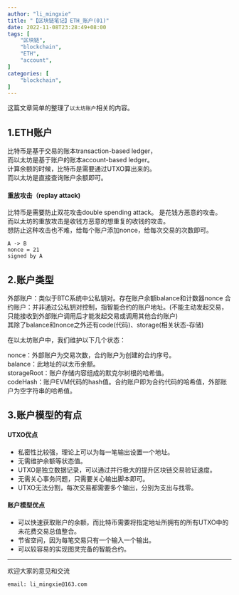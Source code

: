 ```yaml
---
author: "li_mingxie"
title: "【区块链笔记】ETH_账户(01)"
date: 2022-11-08T23:28:49+08:00
tags: [
    "区块链",
    "blockchain",
    "ETH",
    "account",
]
categories: [
    "blockchain",
]
---
```


这篇文章简单的整理了`以太坊账户`相关的内容。  <!--more-->  

## 1.ETH账户

比特币是基于交易的账本transaction-based ledger，  
而以太坊是基于账户的账本account-based ledger。  
计算余额的时候，比特币是需要通过UTXO算出来的。  
而以太坊是直接查询账户余额即可。  

#### 重放攻击（replay attack)  

比特币是需要防止双花攻击double spending attack。 是花钱方恶意的攻击。  
而以太坊的重放攻击是收钱方恶意的想重复的收钱的攻击。  
想防止这种攻击也不难，给每个账户添加nonce，给每次交易的次数即可。  

    A -> B  
    nonce = 21
    signed by A

## 2.账户类型

外部账户：类似于BTC系统中公私钥对。存在账户余额balance和计数器nonce
合约账户：并非通过公私钥对控制，指智能合约的账户地址。(不能主动发起交易，只能接收到外部账户调用后才能发起交易或调用其他合约账户)  
    其除了balance和nonce之外还有code(代码)、storage(相关状态-存储)  

在以太坊账户中，我们维护以下几个状态：  

nonce：外部账户为交易次数，合约账户为创建的合约序号。  
balance：此地址的以太币余额。  
storageRoot：账户存储内容组成的默克尔树根的哈希值。  
codeHash：账户EVM代码的hash值。合约账户即为合约代码的哈希值，外部账户为空字符串的哈希值。  

## 3.账户模型的有点

#### UTXO优点

* 私密性比较强，理论上可以为每一笔输出设置一个地址。  
* 无需维护余额等状态值。  
* UTXO是独立数据记录，可以通过并行极大的提升区块链交易验证速度。  
* 无需关心事务问题，只需要关心输出脚本即可。  
* UTXO无法分割，每次交易都需要多个输出，分别为支出与找零。  

#### 账户模型优点

* 可以快速获取账户的余额，而比特币需要将指定地址所拥有的所有UTXO中的未花费交易总值整合。  
* 节省空间，因为每笔交易只有一个输入一个输出。  
* 可以较容易的实现图灵完备的智能合约。  

----------------------------------------------
欢迎大家的意见和交流

`email: li_mingxie@163.com`
